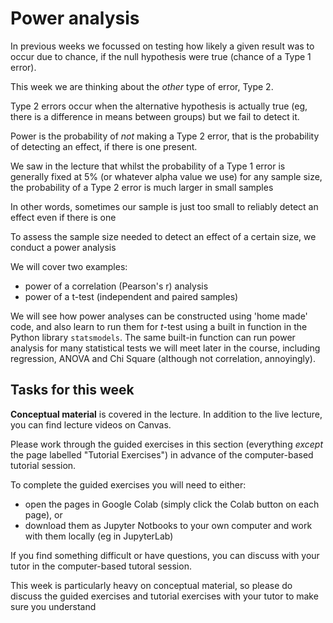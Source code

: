 # Power analysis

In previous weeks we focussed on testing how likely a given result was
to occur due to chance, if the null hypothesis were true (chance of a
Type 1 error).

This week we are thinking about the *other* type of error, Type 2.

Type 2 errors occur when the alternative hypothesis is actually true
(eg, there is a difference in means between groups) but we fail to
detect it.

Power is the probability of *not* making a Type 2 error, that is the
probability of detecting an effect, if there is one present.

We saw in the lecture that whilst the probability of a Type 1 error is
generally fixed at 5% (or whatever alpha value we use) for any sample
size, the probability of a Type 2 error is much larger in small
samples

In other words, sometimes our sample is just too small to reliably
detect an effect even if there is one

To assess the sample size needed to detect an effect of a certain
size, we conduct a power analysis

We will cover two examples:

* power of a correlation (Pearson's r) analysis
* power of a t-test (independent and paired samples)


We will see how power analyses can be constructed using 'home made'
code, and also learn to run them for $t$-test using a built in function
in the Python library `statsmodels`. The same built-in function can run power
analysis for many statistical tests we will meet later in the course, including regression, ANOVA and
Chi Square (although not correlation, annoyingly).


## Tasks for this week

**Conceptual material** is covered in the lecture. In addition to the
live lecture, you can find lecture videos on Canvas.

Please work through the guided exercises in this section (everything
*except* the page labelled "Tutorial Exercises") in advance of
the computer-based tutorial session.

To complete the guided exercises you will need to either:

* open the pages in Google Colab (simply click the Colab button on each page), or
* download them as Jupyter Notbooks to your own computer and work
with them locally (eg in JupyterLab)

If you find something difficult or have questions, you can discuss
with your tutor in the computer-based tutoral session.

This week is particularly heavy on conceptual material, so please do
discuss the guided exercises and tutorial exercises with your tutor to
make sure you understand
